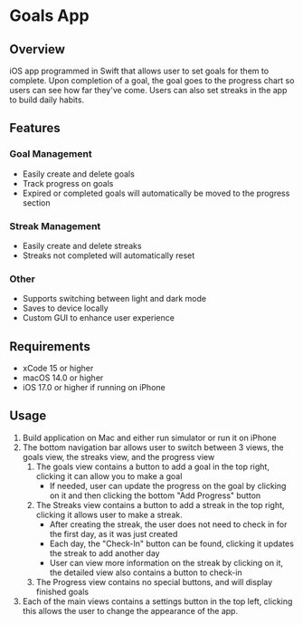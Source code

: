 # Goals App

## Overview
iOS app programmed in Swift that allows user to set goals for them to complete. Upon completion of a goal, the goal goes to the progress chart so users can see how far they've come. Users can also set streaks in the app to build daily habits.

## Features
### Goal Management
- Easily create and delete goals
- Track progress on goals
- Expired or completed goals will automatically be moved to the progress section
### Streak Management
- Easily create and delete streaks
- Streaks not completed will automatically reset
### Other
- Supports switching between light and dark mode
- Saves to device locally
- Custom GUI to enhance user experience

## Requirements
- xCode 15 or higher
- macOS 14.0 or higher 
- iOS 17.0 or higher if running on iPhone

## Usage
1. Build application on Mac and either run simulator or run it on iPhone
2. The bottom navigation bar allows user to switch between 3 views, the goals view, the streaks view, and the progress view
    1. The goals view contains a button to add a goal in the top right, clicking it can allow you to make a goal
        - If needed, user can update the progress on the goal by clicking on it and then clicking the bottom "Add Progress" button
    2. The Streaks view contains a button to add a streak in the top right, clicking it allows user to make a streak.
        - After creating the streak, the user does not need to check in for the first day, as it was just created
        - Each day, the "Check-In" button can be found, clicking it updates the streak to add another day
        - User can view more information on the streak by clicking on it, the detailed view also contains a button to check-in
    3. The Progress view contains no special buttons, and will display finished goals
3. Each of the main views contains a settings button in the top left, clicking this allows the user to change the appearance of the app.
